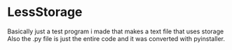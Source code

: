 # LessStorage
Basically just a test program i made that makes a text file that uses storage
Also the .py file is just the entire code and it was converted with pyinstaller.

